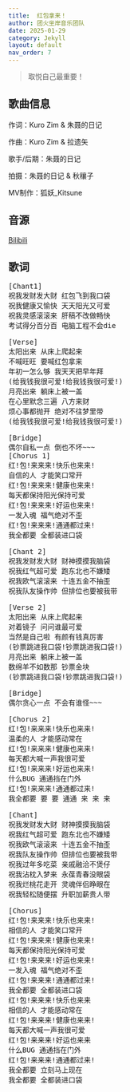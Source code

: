 ```yaml
---
title:  红包拿来！
author: 团火坐岸音乐团队
date: 2025-01-29
category: Jekyll
layout: default
nav_order: 7
---
```


> 取悦自己最重要！

## 歌曲信息

作词：Kuro Zim & 朱聂的日记

作曲：Kuro Zim & 拉遗矢

歌手/后期：朱聂的日记

拍摄：朱聂的日记 & 秋穰子

MV制作：狐妖_Kitsune

## 音源

[Bilibili](https://www.bilibili.com/video/BV1tyF8esEbP/)

## 歌词

<pre>[Chant1]
祝我发财发大财 红包飞到我口袋
祝我健康又愉快 天天阳光又可爱
祝我灵感滚滚来 肝稿不改做畅快
考试得分百分百 电脑工程不会die

[Verse]
太阳出来 从床上爬起来
不喊旺旺 要喊红包拿来
年初一怎么够 我天天把早年拜
(给我钱我很可爱!给我钱我很可爱!)
月亮出来 躺床上被一盖
在心里默念三遍 八方来财
烦心事都抛开 绝对不往梦里带
(给我钱我很可爱!给我钱我很可爱!)

[Bridge]
偶尔自私一点 倒也不坏~~~
[Chorus 1]
红!包!来来来!快乐也来来!
自信的人 才能笑口常开
红!包!来来来!健康也来来!
每天都保持阳光保持可爱
红!包!来来来!好运也来来!
一发入魂 福气绝对不歪
红!包!来来来!通通都过来!
我全都要 全都装进口袋

[Chant 2]
祝我发财发大财 财神摸摸我脑袋
祝我红气超可爱 跑东北也不嫌矮
祝我欧气滚滚来 十连五金不抽歪
祝我队友操作帅 但排位也要被我带

[Verse 2]
太阳出来 从床上爬起来
对着镜子 问问谁最可爱
当然是自己啦 有颜有钱真厉害
(钞票跳进我口袋!钞票跳进我口袋!)
月亮出来 躺床上被一盖
数绵羊不如数那 钞票金块
(钞票跳进我口袋!钞票跳进我口袋!)

[Bridge]
偶尔贪心一点 不会有谁怪~~~

[Chorus 2]
红!包!来来来!快乐也来来!
温柔的人 才能感动常在
红!包!来来来!健康也来来!
每天都大喊一声我很可爱
红!包!来来来!好运也来来!
什么BUG 通通挡在门外
红!包!来来来!通通都过来!
我全都要 要 要 通通 来 来 来

[Chant]
祝我发财发大财 财神摸摸我脑袋
祝我红气超可爱 跑东北也不嫌矮
祝我欧气滚滚来 十连五金不抽歪
祝我队友操作帅 但排位也要被我带
祝我过年多吃菜 亲戚融洽不煲仔
祝我沾枕入梦来 永葆青春没眼袋
祝我烂桃花走开 灵魂伴侣睁眼在
祝我轻松随便摆 升职加薪贵人带

[Chorus]
红!包!来来来!快乐也来来!
相信的人 才能笑口常开
红!包!来来来!健康也来来!
每天都保持阳光保持可爱
红!包!来来来!好运也来来!
一发入魂 福气绝对不歪
红!包!来来来!通通都过来!
我全都要 全都装进口袋
红!包!来来来!快乐也来来
相信的人 才能感动常在
红!包!来来来!健康也来来!
每天都大喊一声我很可爱
红!包!来来来!好运也来来
什么BUG 通通挡在门外
红!包!来来来!通通都过来!
我全都要 立刻马上现在
我全都要 全都装进口袋</pre>